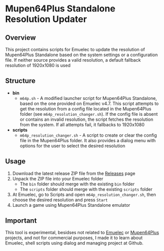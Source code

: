 # Mupen64Plus Standalone Resolution Updater

## Overview

This project contains scripts for Emuelec to update the resolution of Mupen64Plus Standalone based on the system settings or a configuration file. If neither source provides a valid resolution, a default fallback resolution of 1920x1080 is used

## Structure

- **bin**
  - `m64p.sh` - A modified launcher script for Mupen64Plus Standalone, based on the one provided on Emuelec v4.7. This script attempts to get the resolution from a config file located in the Mupen64Plus folder (see `m64p_resolution_changer.sh`). If the config file is absent or contains an invalid resolution, the script fetches the resolution from the system. If all attempts fail, it fallbacks to 1920x1080
- **scripts**
  - `m64p_resolution_changer.sh` - A script to create or clear the config file in the Mupen64Plus folder. It also provides a dialog menu with options for the user to select the desired resolution

## Usage

1. Download the latest release ZIP file from the [Releases](https://github.com/gusperroni/emuelec-mupen64plussa-resolution-changer/releases) page
2. Unpack the ZIP file into your Emuelec folder
   - The `bin` folder should merge with the existing `bin` folder
   - The `scripts` folder should merge with the existing `scripts` folder
3. At Emuelec, go to Scripts and open `m64p_resolution_changer.sh`, then choose the desired resolution and press `Start`
4. Launch a game using Mupen64Plus Standalone emulator

## Important

This tool is experimental, besidses not related to [Emuelec](https://github.com/EmuELEC/EmuELEC/) or [Mupen64Plus](https://mupen64plus.org/) projects, and not for commercial purposes, I made it to learn about Emuelec, shell scripts using dialog and managing project at Github.
